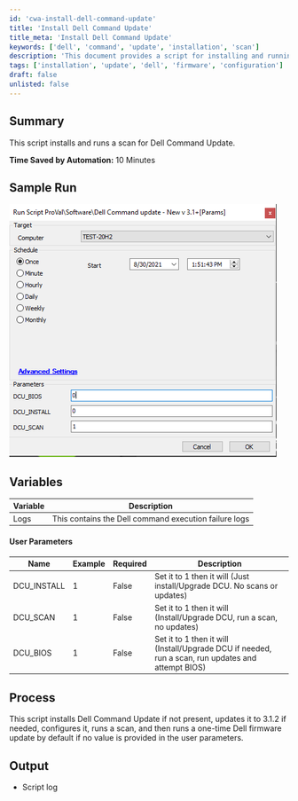```yaml
---
id: 'cwa-install-dell-command-update'
title: 'Install Dell Command Update'
title_meta: 'Install Dell Command Update'
keywords: ['dell', 'command', 'update', 'installation', 'scan']
description: 'This document provides a script for installing and running a scan for Dell Command Update, detailing user parameters and process steps to ensure a smooth installation and update experience.'
tags: ['installation', 'update', 'dell', 'firmware', 'configuration']
draft: false
unlisted: false
---
```

## Summary

This script installs and runs a scan for Dell Command Update.  

**Time Saved by Automation:** 10 Minutes  

## Sample Run

![Sample Run](../../../static/img/Dell-Command-update---New-v-3.1+/image_1.png)  

## Variables

| Variable | Description |
|----------|-------------|
| Logs     | This contains the Dell command execution failure logs |

#### User Parameters

| Name         | Example | Required | Description                                                                                                   |
|--------------|---------|----------|---------------------------------------------------------------------------------------------------------------|
| DCU_INSTALL  | 1       | False    | Set it to 1 then it will (Just install/Upgrade DCU. No scans or updates)                                     |
| DCU_SCAN     | 1       | False    | Set it to 1 then it will (Install/Upgrade DCU, run a scan, no updates)                                      |
| DCU_BIOS     | 1       | False    | Set it to 1 then it will (Install/Upgrade DCU if needed, run a scan, run updates and attempt BIOS)          |

## Process

This script installs Dell Command Update if not present, updates it to 3.1.2 if needed, configures it, runs a scan, and then runs a one-time Dell firmware update by default if no value is provided in the user parameters.  

## Output

- Script log  




